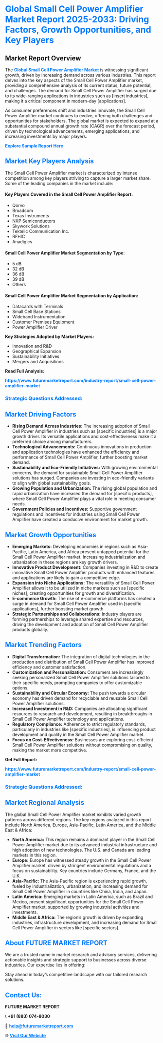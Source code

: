<h1 style="color: #007BFF;">Global Small Cell Power Amplifier Market Report 2025-2033: Driving Factors, Growth Opportunities, and Key Players</h1>

<section id="overview">
<h2>Market Report Overview</h2>
<p>The <a href="https://www.futuremarketreport.com/industry-report/small-cell-power-amplifier-market" style="color: #007BFF; text-decoration: none;"><strong>Global Small Cell Power Amplifier Market</strong></a> is witnessing significant growth, driven by increasing demand across various industries. This report delves into the key aspects of the Small Cell Power Amplifier market, providing a comprehensive analysis of its current status, future potential, and challenges. The demand for Small Cell Power Amplifier has surged due to its wide-ranging applications in industries such as [insert industries], making it a critical component in modern-day [applications].</p>
<p>As consumer preferences shift and industries innovate, the Small Cell Power Amplifier market continues to evolve, offering both challenges and opportunities for stakeholders. The global market is expected to expand at a substantial compound annual growth rate (CAGR) over the forecast period, driven by technological advancements, emerging applications, and increasing investments by major players.</p>
</section>

<section id="overview">
<p><a href="https://www.futuremarketreport.com/request-sample/reportId=109545" style="color: #007BFF; text-decoration: none;"><strong>Explore Sample Report Here</strong></a></p>
</section>

<section id="key-players">
<h2 style="color: #007BFF;">Market Key Players Analysis</h2>
<p>The Small Cell Power Amplifier market is characterized by intense competition among key players striving to capture a larger market share. Some of the leading companies in the market include:</p>
<h4>Key Players Covered in the Small Cell Power Amplifier Report:</h4>
<ul><li>Qorvo</li><li>Broadcom</li><li>Texas Instruments</li><li>NXP Semiconductors</li><li>Skywork Solutions</li><li>Tektelic Communication Inc.</li><li>RFHIC</li><li>Anadigics</li></ul>
<h4>Small Cell Power Amplifier Market Segmentation by Type:</h4>
<ul><li>5 dB</li><li>32 dB</li><li>36 dB</li><li>39 dB</li><li>Others</li></ul>

<h4>Small Cell Power Amplifier Market Segmentation by Application:</h4>
<ul><li>Datacards with Terminals</li><li>Small Cell Base Stations</li><li>Wideband Instrumentation</li><li>Customer Premises Equipment</li><li>Power Amplifier Driver</li></ul>
<p><strong>Key Strategies Adopted by Market Players:</strong></p>
<ul>
<li>Innovation and R&D</li>
<li>Geographical Expansion</li>
<li>Sustainability Initiatives</li>
<li>Mergers and Acquisitions</li>
</ul>
</section>

<section>
<p><strong>Read Full Analysis: </strong></p><a href="https://www.futuremarketreport.com/industry-report/small-cell-power-amplifier-market" style="color: #007BFF; text-decoration: none;"><strong>https://www.futuremarketreport.com/industry-report/small-cell-power-amplifier-market</strong></a>
<h3 style="color: #007BFF;">Strategic Questions Addressed:</h3>
</section>

<section id="driving-factors">
<h2 style="color: #007BFF;">Market Driving Factors</h2>
<ul>
<li><strong>Rising Demand Across Industries:</strong> The increasing adoption of Small Cell Power Amplifier in industries such as [specific industries] is a major growth driver. Its versatile applications and cost-effectiveness make it a preferred choice among manufacturers.</li>
<li><strong>Technological Advancements:</strong> Continuous innovations in production and application technologies have enhanced the efficiency and performance of Small Cell Power Amplifier, further boosting market demand.</li>
<li><strong>Sustainability and Eco-Friendly Initiatives:</strong> With growing environmental concerns, the demand for sustainable Small Cell Power Amplifier solutions has surged. Companies are investing in eco-friendly variants to align with global sustainability goals.</li>
<li><strong>Growing Population and Urbanization:</strong> The rising global population and rapid urbanization have increased the demand for [specific products], where Small Cell Power Amplifier plays a vital role in meeting consumer needs.</li>
<li><strong>Government Policies and Incentives:</strong> Supportive government regulations and incentives for industries using Small Cell Power Amplifier have created a conducive environment for market growth.</li>
</ul>
</section>

<section id="growth-opportunities">
<h2 style="color: #007BFF;">Market Growth Opportunities</h2>
<ul>
<li><strong>Emerging Markets:</strong> Developing economies in regions such as Asia-Pacific, Latin America, and Africa present untapped potential for the Small Cell Power Amplifier market. Increasing industrialization and urbanization in these regions are key growth drivers.</li>
<li><strong>Innovative Product Development:</strong> Companies investing in R&D to create innovative Small Cell Power Amplifier products with enhanced features and applications are likely to gain a competitive edge.</li>
<li><strong>Expansion into Niche Applications:</strong> The versatility of Small Cell Power Amplifier allows it to be utilized in niche markets such as [specific niches], creating opportunities for growth and diversification.</li>
<li><strong>E-commerce Growth:</strong> The rise of e-commerce platforms has created a surge in demand for Small Cell Power Amplifier used in [specific applications], further boosting market growth.</li>
<li><strong>Strategic Partnerships and Collaborations:</strong> Industry players are forming partnerships to leverage shared expertise and resources, driving the development and adoption of Small Cell Power Amplifier products globally.</li>
</ul>
</section>

<section id="trending-factors">
<h2 style="color: #007BFF;">Market Trending Factors</h2>
<ul>
<li><strong>Digital Transformation:</strong> The integration of digital technologies in the production and distribution of Small Cell Power Amplifier has improved efficiency and customer satisfaction.</li>
<li><strong>Customization and Personalization:</strong> Consumers are increasingly seeking personalized Small Cell Power Amplifier solutions tailored to their specific needs, prompting companies to offer customizable options.</li>
<li><strong>Sustainability and Circular Economy:</strong> The push towards a circular economy has driven demand for recyclable and reusable Small Cell Power Amplifier solutions.</li>
<li><strong>Increased Investment in R&D:</strong> Companies are allocating significant resources to research and development, resulting in breakthroughs in Small Cell Power Amplifier technology and applications.</li>
<li><strong>Regulatory Compliance:</strong> Adherence to strict regulatory standards, particularly in industries like [specific industries], is influencing product development and quality in the Small Cell Power Amplifier market.</li>
<li><strong>Focus on Cost-Effectiveness:</strong> Businesses are exploring cost-efficient Small Cell Power Amplifier solutions without compromising on quality, making the market more competitive.</li>
</ul>
</section>

<section>
<p><strong>Get Full Report: </strong></p><a href="https://www.futuremarketreport.com/industry-report/small-cell-power-amplifier-market" style="color: #007BFF; text-decoration: none;"><strong>https://www.futuremarketreport.com/industry-report/small-cell-power-amplifier-market</strong></a>
<h3 style="color: #007BFF;">Strategic Questions Addressed:</h3>
</section>


<section id="regional-analysis">
<h2 style="color: #007BFF;">Market Regional Analysis</h2>
<p>The global Small Cell Power Amplifier market exhibits varied growth patterns across different regions. The key regions analyzed in this report include North America, Europe, Asia-Pacific, Latin America, and the Middle East & Africa:</p>
<ul>
<li><strong>North America:</strong> This region remains a dominant player in the Small Cell Power Amplifier market due to its advanced industrial infrastructure and high adoption of new technologies. The U.S. and Canada are leading markets in this region.</li>
<li><strong>Europe:</strong> Europe has witnessed steady growth in the Small Cell Power Amplifier market, driven by stringent environmental regulations and a focus on sustainability. Key countries include Germany, France, and the U.K.</li>
<li><strong>Asia-Pacific:</strong> The Asia-Pacific region is experiencing rapid growth, fueled by industrialization, urbanization, and increasing demand for Small Cell Power Amplifier in countries like China, India, and Japan.</li>
<li><strong>Latin America:</strong> Emerging markets in Latin America, such as Brazil and Mexico, present significant opportunities for the Small Cell Power Amplifier market, supported by growing industrial activities and investments.</li>
<li><strong>Middle East & Africa:</strong> The region’s growth is driven by expanding industries, infrastructure development, and increasing demand for Small Cell Power Amplifier in sectors like [specific sectors].</li>
</ul>
</section>

<footer>
<h2 style="color: #007BFF;">About FUTURE MARKET REPORT</h2>
<p>We are a trusted name in market research and advisory services, delivering actionable insights and strategic support to businesses across diverse industries. Our expertise lies in offering:</p>

<p>Stay ahead in today’s competitive landscape with our tailored research solutions.</p>

<h2 style="color: #007BFF;">Contact Us:</h2>
<p><strong>FUTURE MARKET REPORT</strong></p>
<p>📞 <strong>+91 (883) 074-8030</strong></p>
<p>📧 <strong><a href="mailto:help@futuremarketreport.com" style="color: #007BFF;">help@futuremarketreport.com</a></strong></p>
<p>🌐 <strong><a href="https://www.futuremarketreport.com/" style="color: #007BFF;">Visit Our Website</a></strong></p>
</footer>